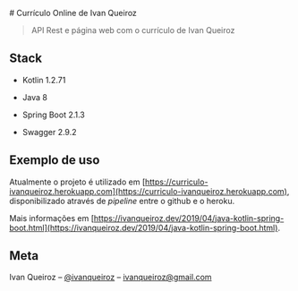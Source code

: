 # Currículo Online de Ivan Queiroz

> API Rest e página web com o currículo de Ivan Queiroz

## Stack

- Kotlin 1.2.71
  
- Java 8
  
- Spring Boot 2.1.3
  
- Swagger 2.9.2
  

## Exemplo de uso

Atualmente o projeto é utilizado em [https://curriculo-ivanqueiroz.herokuapp.com](https://curriculo-ivanqueiroz.herokuapp.com), disponibilizado através de *pipeline* entre o github e o heroku.

Mais informações em [https://ivanqueiroz.dev/2019/04/java-kotlin-spring-boot.html](https://ivanqueiroz.dev/2019/04/java-kotlin-spring-boot.html).

## Meta

Ivan Queiroz – [@ivanqueiroz](https://twitter.com/ivanqueiroz) – ivanqueiroz@gmail.com
